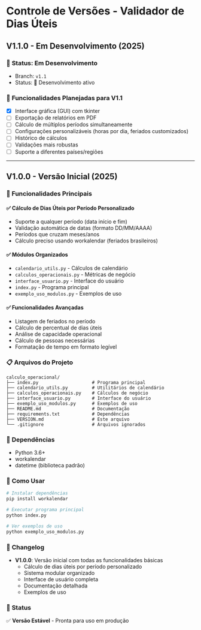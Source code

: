 # Controle de Versões - Validador de Dias Úteis

## V1.1.0 - Em Desenvolvimento (2025)

### 🚧 **Status: Em Desenvolvimento**
- Branch: `v1.1`
- Status: 🔄 Desenvolvimento ativo

### 🎯 **Funcionalidades Planejadas para V1.1**
- [x] Interface gráfica (GUI) com tkinter
- [ ] Exportação de relatórios em PDF
- [ ] Cálculo de múltiplos períodos simultaneamente
- [ ] Configurações personalizáveis (horas por dia, feriados customizados)
- [ ] Histórico de cálculos
- [ ] Validações mais robustas
- [ ] Suporte a diferentes países/regiões

---

## V1.0.0 - Versão Inicial (2025)

### 🎯 Funcionalidades Principais

#### ✅ **Cálculo de Dias Úteis por Período Personalizado**
- Suporte a qualquer período (data início e fim)
- Validação automática de datas (formato DD/MM/AAAA)
- Períodos que cruzam meses/anos
- Cálculo preciso usando workalendar (feriados brasileiros)

#### ✅ **Módulos Organizados**
- `calendario_utils.py` - Cálculos de calendário
- `calculos_operacionais.py` - Métricas de negócio
- `interface_usuario.py` - Interface do usuário
- `index.py` - Programa principal
- `exemplo_uso_modulos.py` - Exemplos de uso

#### ✅ **Funcionalidades Avançadas**
- Listagem de feriados no período
- Cálculo de percentual de dias úteis
- Análise de capacidade operacional
- Cálculo de pessoas necessárias
- Formatação de tempo em formato legível

### 📋 **Arquivos do Projeto**
```
calculo_operacional/
├── index.py                    # Programa principal
├── calendario_utils.py         # Utilitários de calendário
├── calculos_operacionais.py    # Cálculos de negócio
├── interface_usuario.py        # Interface do usuário
├── exemplo_uso_modulos.py      # Exemplos de uso
├── README.md                   # Documentação
├── requirements.txt            # Dependências
├── VERSION.md                  # Este arquivo
└── .gitignore                  # Arquivos ignorados
```

### 🔧 **Dependências**
- Python 3.6+
- workalendar
- datetime (biblioteca padrão)

### 🚀 **Como Usar**
```bash
# Instalar dependências
pip install workalendar

# Executar programa principal
python index.py

# Ver exemplos de uso
python exemplo_uso_modulos.py
```

### 📝 **Changelog**
- **V1.0.0**: Versão inicial com todas as funcionalidades básicas
  - Cálculo de dias úteis por período personalizado
  - Sistema modular organizado
  - Interface de usuário completa
  - Documentação detalhada
  - Exemplos de uso

### 🎉 **Status**
✅ **Versão Estável** - Pronta para uso em produção 